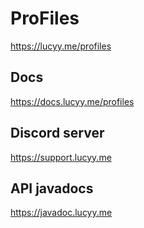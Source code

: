 # ProFiles
https://lucyy.me/profiles

## Docs
https://docs.lucyy.me/profiles

## Discord server
https://support.lucyy.me

## API javadocs
https://javadoc.lucyy.me

